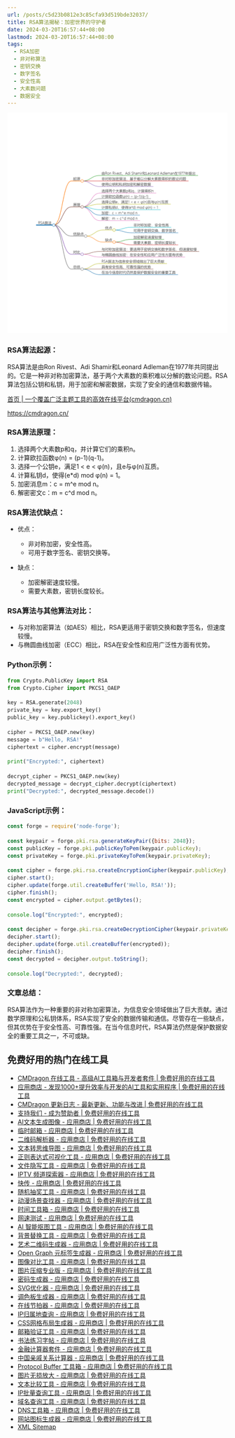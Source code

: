 ```yaml
---
url: /posts/c5d23b0812e3c85cfa93d519bde32037/
title: RSA算法揭秘：加密世界的守护者
date: 2024-03-20T16:57:44+08:00
lastmod: 2024-03-20T16:57:44+08:00
tags:
  - RSA加密
  - 非对称算法
  - 密钥交换
  - 数字签名
  - 安全性高
  - 大素数问题
  - 数据安全
---
```



<img src="/images/2024_03_20 17_02_25.png" title="2024_03_20 17_02_25.png" alt="2024_03_20 17_02_25.png"/>

### RSA算法起源：

RSA算法是由Ron Rivest、Adi Shamir和Leonard
Adleman在1977年共同提出的。它是一种非对称加密算法，基于两个大素数的乘积难以分解的数论问题。RSA算法包括公钥和私钥，用于加密和解密数据，实现了安全的通信和数据传输。

[首页 | 一个覆盖广泛主题工具的高效在线平台(cmdragon.cn)](https://cmdragon.cn/)

https://cmdragon.cn/

### RSA算法原理：

1. 选择两个大素数p和q，并计算它们的乘积n。
2. 计算欧拉函数φ(n) = (p-1)(q-1)。
3. 选择一个公钥e，满足1 < e < φ(n)，且e与φ(n)互质。
4. 计算私钥d，使得(e*d) mod φ(n) = 1。
5. 加密消息m：c = m^e mod n。
6. 解密密文c：m = c^d mod n。

### RSA算法优缺点：

- 优点：

    - 非对称加密，安全性高。
    - 可用于数字签名、密钥交换等。

- 缺点：

    - 加密解密速度较慢。
    - 需要大素数，密钥长度较长。

### RSA算法与其他算法对比：

- 与对称加密算法（如AES）相比，RSA更适用于密钥交换和数字签名，但速度较慢。
- 与椭圆曲线加密（ECC）相比，RSA在安全性和应用广泛性方面有优势。

### Python示例：

```python
from Crypto.PublicKey import RSA
from Crypto.Cipher import PKCS1_OAEP

key = RSA.generate(2048)
private_key = key.export_key()
public_key = key.publickey().export_key()

cipher = PKCS1_OAEP.new(key)
message = b"Hello, RSA!"
ciphertext = cipher.encrypt(message)

print("Encrypted:", ciphertext)

decrypt_cipher = PKCS1_OAEP.new(key)
decrypted_message = decrypt_cipher.decrypt(ciphertext)
print("Decrypted:", decrypted_message.decode())
```

### JavaScript示例：

```javascript
const forge = require('node-forge');

const keypair = forge.pki.rsa.generateKeyPair({bits: 2048});
const publicKey = forge.pki.publicKeyToPem(keypair.publicKey);
const privateKey = forge.pki.privateKeyToPem(keypair.privateKey);

const cipher = forge.pki.rsa.createEncryptionCipher(keypair.publicKey);
cipher.start();
cipher.update(forge.util.createBuffer('Hello, RSA!'));
cipher.finish();
const encrypted = cipher.output.getBytes();

console.log("Encrypted:", encrypted);

const decipher = forge.pki.rsa.createDecryptionCipher(keypair.privateKey);
decipher.start();
decipher.update(forge.util.createBuffer(encrypted));
decipher.finish();
const decrypted = decipher.output.toString();

console.log("Decrypted:", decrypted);
```

### 文章总结：

RSA算法作为一种重要的非对称加密算法，为信息安全领域做出了巨大贡献。通过数学原理和公私钥体系，RSA实现了安全的数据传输和通信。尽管存在一些缺点，但其优势在于安全性高、可靠性强。在当今信息时代，RSA算法仍然是保护数据安全的重要工具之一，不可或缺。

## 免费好用的热门在线工具

- [CMDragon 在线工具 - 高级AI工具箱与开发者套件 | 免费好用的在线工具](https://tools.cmdragon.cn/zh)
- [应用商店 - 发现1000+提升效率与开发的AI工具和实用程序 | 免费好用的在线工具](https://tools.cmdragon.cn/zh/apps?category=trending)
- [CMDragon 更新日志 - 最新更新、功能与改进 | 免费好用的在线工具](https://tools.cmdragon.cn/zh/changelog)
- [支持我们 - 成为赞助者 | 免费好用的在线工具](https://tools.cmdragon.cn/zh/sponsor)
- [AI文本生成图像 - 应用商店 | 免费好用的在线工具](https://tools.cmdragon.cn/zh/apps/text-to-image-ai)
- [临时邮箱 - 应用商店 | 免费好用的在线工具](https://tools.cmdragon.cn/zh/apps/temp-email)
- [二维码解析器 - 应用商店 | 免费好用的在线工具](https://tools.cmdragon.cn/zh/apps/qrcode-parser)
- [文本转思维导图 - 应用商店 | 免费好用的在线工具](https://tools.cmdragon.cn/zh/apps/text-to-mindmap)
- [正则表达式可视化工具 - 应用商店 | 免费好用的在线工具](https://tools.cmdragon.cn/zh/apps/regex-visualizer)
- [文件隐写工具 - 应用商店 | 免费好用的在线工具](https://tools.cmdragon.cn/zh/apps/steganography-tool)
- [IPTV 频道探索器 - 应用商店 | 免费好用的在线工具](https://tools.cmdragon.cn/zh/apps/iptv-explorer)
- [快传 - 应用商店 | 免费好用的在线工具](https://tools.cmdragon.cn/zh/apps/snapdrop)
- [随机抽奖工具 - 应用商店 | 免费好用的在线工具](https://tools.cmdragon.cn/zh/apps/lucky-draw)
- [动漫场景查找器 - 应用商店 | 免费好用的在线工具](https://tools.cmdragon.cn/zh/apps/anime-scene-finder)
- [时间工具箱 - 应用商店 | 免费好用的在线工具](https://tools.cmdragon.cn/zh/apps/time-toolkit)
- [网速测试 - 应用商店 | 免费好用的在线工具](https://tools.cmdragon.cn/zh/apps/speed-test)
- [AI 智能抠图工具 - 应用商店 | 免费好用的在线工具](https://tools.cmdragon.cn/zh/apps/background-remover)
- [背景替换工具 - 应用商店 | 免费好用的在线工具](https://tools.cmdragon.cn/zh/apps/background-replacer)
- [艺术二维码生成器 - 应用商店 | 免费好用的在线工具](https://tools.cmdragon.cn/zh/apps/artistic-qrcode)
- [Open Graph 元标签生成器 - 应用商店 | 免费好用的在线工具](https://tools.cmdragon.cn/zh/apps/open-graph-generator)
- [图像对比工具 - 应用商店 | 免费好用的在线工具](https://tools.cmdragon.cn/zh/apps/image-comparison)
- [图片压缩专业版 - 应用商店 | 免费好用的在线工具](https://tools.cmdragon.cn/zh/apps/image-compressor)
- [密码生成器 - 应用商店 | 免费好用的在线工具](https://tools.cmdragon.cn/zh/apps/password-generator)
- [SVG优化器 - 应用商店 | 免费好用的在线工具](https://tools.cmdragon.cn/zh/apps/svg-optimizer)
- [调色板生成器 - 应用商店 | 免费好用的在线工具](https://tools.cmdragon.cn/zh/apps/color-palette)
- [在线节拍器 - 应用商店 | 免费好用的在线工具](https://tools.cmdragon.cn/zh/apps/online-metronome)
- [IP归属地查询 - 应用商店 | 免费好用的在线工具](https://tools.cmdragon.cn/zh/apps/ip-geolocation)
- [CSS网格布局生成器 - 应用商店 | 免费好用的在线工具](https://tools.cmdragon.cn/zh/apps/css-grid-layout)
- [邮箱验证工具 - 应用商店 | 免费好用的在线工具](https://tools.cmdragon.cn/zh/apps/email-validator)
- [书法练习字帖 - 应用商店 | 免费好用的在线工具](https://tools.cmdragon.cn/zh/apps/calligraphy-practice)
- [金融计算器套件 - 应用商店 | 免费好用的在线工具](https://tools.cmdragon.cn/zh/apps/finance-calculator-suite)
- [中国亲戚关系计算器 - 应用商店 | 免费好用的在线工具](https://tools.cmdragon.cn/zh/apps/chinese-kinship-calculator)
- [Protocol Buffer 工具箱 - 应用商店 | 免费好用的在线工具](https://tools.cmdragon.cn/zh/apps/protobuf-toolkit)
- [图片无损放大 - 应用商店 | 免费好用的在线工具](https://tools.cmdragon.cn/zh/apps/image-upscaler)
- [文本比较工具 - 应用商店 | 免费好用的在线工具](https://tools.cmdragon.cn/zh/apps/text-compare)
- [IP批量查询工具 - 应用商店 | 免费好用的在线工具](https://tools.cmdragon.cn/zh/apps/ip-batch-lookup)
- [域名查询工具 - 应用商店 | 免费好用的在线工具](https://tools.cmdragon.cn/zh/apps/domain-finder)
- [DNS工具箱 - 应用商店 | 免费好用的在线工具](https://tools.cmdragon.cn/zh/apps/dns-toolkit)
- [网站图标生成器 - 应用商店 | 免费好用的在线工具](https://tools.cmdragon.cn/zh/apps/favicon-generator)
- [XML Sitemap](https://tools.cmdragon.cn/sitemap_index.xml)

